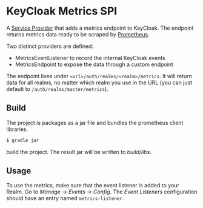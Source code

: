 # KeyCloak Metrics SPI

A [Service Provider](http://www.keycloak.org/docs/3.0/server_development/topics/providers.html) that adds a metrics endpoint to KeyCloak. The endpoint returns metrics data ready to be scraped by [Prometheus](https://prometheus.io/).

Two distinct providers are defined:

* MetricsEventListener to record the internal KeyCloak events
* MetricsEndpoint to expose the data through a custom endpoint

The endpoint lives under `<url>/auth/realms/<realm>/metrics`. It will return data for all realms, no matter which realm
you use in the URL (you can just default to `/auth/realms/master/metrics`).

## Build

The project is packages as a jar file and bundles the prometheus client libraries.

```sh
$ gradle jar
```

build the project. The result jar will be written to _build/libs_.

## Usage

To use the metrics, make sure that the event listener is added to your Realm. Go to _Manage -> Events -> Config_. The _Event Listeners_ configuration should have an entry named `metrics-listener`.
